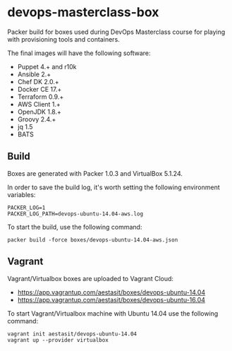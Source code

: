 # devops-masterclass-box

Packer build for boxes used during DevOps Masterclass course for playing with provisioning tools and containers.

The final images will have the following software:

 - Puppet 4.+ and r10k
 - Ansible 2.+
 - Chef DK 2.0.+
 - Docker CE 17.+
 - Terraform 0.9.+
 - AWS Client 1.+
 - OpenJDK 1.8.+
 - Groovy 2.4.+
 - jq 1.5
 - BATS

## Build

Boxes are generated with Packer 1.0.3 and VirtualBox 5.1.24.

In order to save the build log, it's worth setting the following environment variables:

    PACKER_LOG=1
    PACKER_LOG_PATH=devops-ubuntu-14.04-aws.log

To start the build, use the following command: 

    packer build -force boxes/devops-ubuntu-14.04-aws.json

## Vagrant

Vagrant/Virtualbox boxes are uploaded to Vagrant Cloud:

- <https://app.vagrantup.com/aestasit/boxes/devops-ubuntu-14.04>
- <https://app.vagrantup.com/aestasit/boxes/devops-ubuntu-16.04>

To start Vagrant/Virtualbox machine with Ubuntu 14.04 use the following command:

    vagrant init aestasit/devops-ubuntu-14.04
    vagrant up --provider virtualbox

